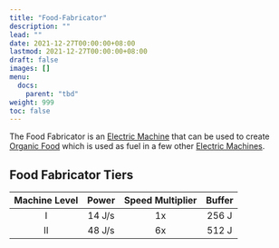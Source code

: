 ```yaml
---
title: "Food-Fabricator"
description: ""
lead: ""
date: 2021-12-27T00:00:00+08:00
lastmod: 2021-12-27T00:00:00+08:00
draft: false
images: []
menu: 
  docs:
    parent: "tbd"
weight: 999
toc: false
---
```


The Food Fabricator is an [Electric Machine](/docs/slimefun/electric-machines) that can be used to create [Organic Food](/docs/slimefun/miscellaneous-items) which is used as fuel in a few other [Electric Machines](/docs/slimefun/electric-machines).

## Food Fabricator Tiers

| Machine Level | Power  | Speed Multiplier  | Buffer |
| :-----------: | :----: | :---------------: | :----: |
| I             | 14 J/s | 1x                | 256 J  |
| II            | 48 J/s | 6x                | 512 J  |
